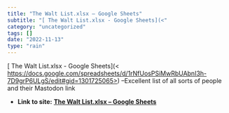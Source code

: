 ```yaml
---
title: "The Walt List.xlsx – Google Sheets"
subtitle: "[ The Walt List.xlsx - Google Sheets](<"
category: "uncategorized"
tags: []
date: "2022-11-13"
type: "rain"
---
```

[ The Walt List.xlsx - Google Sheets](<
https://docs.google.com/spreadsheets/d/1rNfUosPSiMwRbUAbnI3h-7D9grP6ULgS/edit#gid=1301725065>)
–Excellent list of all sorts of people and their Mastodon link


* **Link to site:** **[The Walt List.xlsx – Google Sheets](None)**